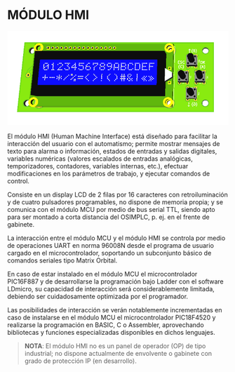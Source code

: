 MÓDULO HMI
==========

![HMI](images/hmi.png)

El módulo HMI (Human Machine Interface) está diseñado para facilitar la interacción del usuario
con el automatismo; permite mostrar mensajes de texto para alarma o información, estados de
entradas y salidas digitales, variables numéricas (valores escalados de entradas analógicas,
temporizadores, contadores, variables internas, etc.), efectuar modificaciones en los
parámetros de trabajo, y ejecutar comandos de control.

Consiste en un display LCD de 2 filas por 16 caracteres con retroiluminación y de cuatro
pulsadores programables, no dispone de memoria propia; y se comunica con el módulo MCU
por medio de bus serial TTL, siendo apto para ser montado a corta distancia del OSIMPLC, p.
ej. en el frente de gabinete.

La interacción entre el módulo MCU y el módulo HMI se controla por medio de operaciones
UART en norma 96008N desde el programa de usuario cargado en el microcontrolador,
soportando un subconjunto básico de comandos seriales tipo Matrix Orbital.

En caso de estar instalado en el módulo MCU el microcontrolador PIC16F887 y de
desarrollarse la programación bajo Ladder con el software LDmicro, su capacidad de
interacción será considerablemente limitada, debiendo ser cuidadosamente optimizada por el
programador.

Las posibilidades de interacción se verán notablemente incrementadas en caso de instalarse
en el módulo MCU el microcontrolador PIC18F4520 y realizarse la programación en BASIC, C
o Assembler, aprovechando bibliotecas y funciones especializadas disponibles en dichos
lenguajes.

> **NOTA**:
> El módulo HMI no es un panel de operador (OP) de tipo industrial; no dispone actualmente de
> envolvente o gabinete con grado de protección IP (en desarrollo).

